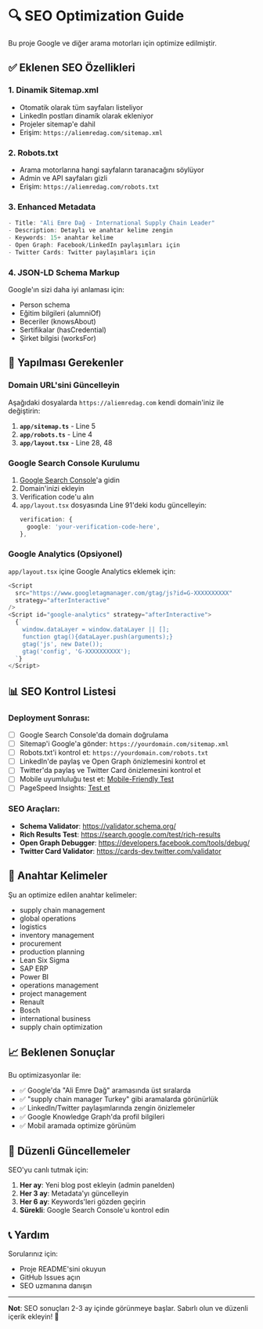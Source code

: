 # 🔍 SEO Optimization Guide

Bu proje Google ve diğer arama motorları için optimize edilmiştir.

## ✅ Eklenen SEO Özellikleri

### 1. **Dinamik Sitemap.xml**
- Otomatik olarak tüm sayfaları listeliyor
- LinkedIn postları dinamik olarak ekleniyor
- Projeler sitemap'e dahil
- Erişim: `https://aliemredag.com/sitemap.xml`

### 2. **Robots.txt**
- Arama motorlarına hangi sayfaların taranacağını söylüyor
- Admin ve API sayfaları gizli
- Erişim: `https://aliemredag.com/robots.txt`

### 3. **Enhanced Metadata**
```typescript
- Title: "Ali Emre Dağ - International Supply Chain Leader"
- Description: Detaylı ve anahtar kelime zengin
- Keywords: 15+ anahtar kelime
- Open Graph: Facebook/LinkedIn paylaşımları için
- Twitter Cards: Twitter paylaşımları için
```

### 4. **JSON-LD Schema Markup**
Google'ın sizi daha iyi anlaması için:
- Person schema
- Eğitim bilgileri (alumniOf)
- Beceriler (knowsAbout)
- Sertifikalar (hasCredential)
- Şirket bilgisi (worksFor)

## 🚀 Yapılması Gerekenler

### Domain URL'sini Güncelleyin
Aşağıdaki dosyalarda `https://aliemredag.com` kendi domain'iniz ile değiştirin:

1. **`app/sitemap.ts`** - Line 5
2. **`app/robots.ts`** - Line 4
3. **`app/layout.tsx`** - Line 28, 48

### Google Search Console Kurulumu

1. [Google Search Console](https://search.google.com/search-console)'a gidin
2. Domain'inizi ekleyin
3. Verification code'u alın
4. `app/layout.tsx` dosyasında Line 91'deki kodu güncelleyin:
   ```typescript
   verification: {
     google: 'your-verification-code-here',
   },
   ```

### Google Analytics (Opsiyonel)

`app/layout.tsx` içine Google Analytics eklemek için:

```typescript
<Script
  src="https://www.googletagmanager.com/gtag/js?id=G-XXXXXXXXXX"
  strategy="afterInteractive"
/>
<Script id="google-analytics" strategy="afterInteractive">
  {`
    window.dataLayer = window.dataLayer || [];
    function gtag(){dataLayer.push(arguments);}
    gtag('js', new Date());
    gtag('config', 'G-XXXXXXXXXX');
  `}
</Script>
```

## 📊 SEO Kontrol Listesi

### Deployment Sonrası:
- [ ] Google Search Console'da domain doğrulama
- [ ] Sitemap'i Google'a gönder: `https://yourdomain.com/sitemap.xml`
- [ ] Robots.txt'i kontrol et: `https://yourdomain.com/robots.txt`
- [ ] LinkedIn'de paylaş ve Open Graph önizlemesini kontrol et
- [ ] Twitter'da paylaş ve Twitter Card önizlemesini kontrol et
- [ ] Mobile uyumluluğu test et: [Mobile-Friendly Test](https://search.google.com/test/mobile-friendly)
- [ ] PageSpeed Insights: [Test et](https://pagespeed.web.dev/)

### SEO Araçları:
- **Schema Validator**: https://validator.schema.org/
- **Rich Results Test**: https://search.google.com/test/rich-results
- **Open Graph Debugger**: https://developers.facebook.com/tools/debug/
- **Twitter Card Validator**: https://cards-dev.twitter.com/validator

## 🎯 Anahtar Kelimeler

Şu an optimize edilen anahtar kelimeler:
- supply chain management
- global operations
- logistics
- inventory management
- procurement
- production planning
- Lean Six Sigma
- SAP ERP
- Power BI
- operations management
- project management
- Renault
- Bosch
- international business
- supply chain optimization

## 📈 Beklenen Sonuçlar

Bu optimizasyonlar ile:
- ✅ Google'da "Ali Emre Dağ" aramasında üst sıralarda
- ✅ "supply chain manager Turkey" gibi aramalarda görünürlük
- ✅ LinkedIn/Twitter paylaşımlarında zengin önizlemeler
- ✅ Google Knowledge Graph'da profil bilgileri
- ✅ Mobil aramada optimize görünüm

## 🔄 Düzenli Güncellemeler

SEO'yu canlı tutmak için:
1. **Her ay**: Yeni blog post ekleyin (admin panelden)
2. **Her 3 ay**: Metadata'yı güncelleyin
3. **Her 6 ay**: Keywords'leri gözden geçirin
4. **Sürekli**: Google Search Console'u kontrol edin

## 📞 Yardım

Sorularınız için:
- Proje README'sini okuyun
- GitHub Issues açın
- SEO uzmanına danışın

---

**Not**: SEO sonuçları 2-3 ay içinde görünmeye başlar. Sabırlı olun ve düzenli içerik ekleyin! 🚀
